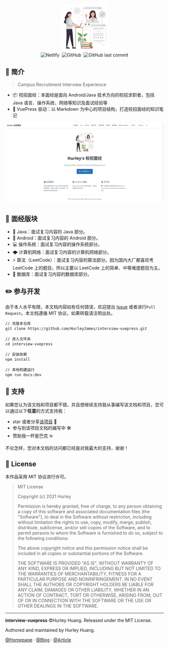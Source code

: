 <div align="center">
    <img src="./assets/interview-vuepress-icon.png" height="150" width="150">
    <br>
    <img alt="Netlify" src="https://img.shields.io/netlify/75665ca8-a3d4-44e4-8b10-6ca9b61ae1d1?style=plastic">&nbsp;
    <img alt="GitHub" src="https://img.shields.io/github/license/HurleyJames/interview-vuepress?style=plastic">&nbsp;
    <img alt="GitHub last commit" src="https://img.shields.io/github/last-commit/HurleyJames/interview-vuepress?style=plastic">
</div>

## 🍻 简介

> Campus Recruitment Interview Experience

* 📦 校招面经：本面经是面向 Android/Java 技术方向的校招求职者，包括 Java 语言、操作系统、网络等知识及面试经验等
* 🔋 VuePress 驱动：以 Markdown 为中心的项目结构，打造校招面经的知识笔记

![文档首页](/assets/index.png)

## 👀 面经版块

* 🔨 Java：面试复习内容的 Java 部分。
* 🤖 Android：面试复习内容的 Android 部分。
* 💻 操作系统：面试复习内容的操作系统部分。
* 🌩 计算机网络：面试复习内容的计算机网络部分。
* ⚡️ 算法（LeetCode）：面试复习内容的算法部分。因为国内大厂都喜欢考 LeetCode 上的题目，所以主要以 LeetCode 上的简单、中等难度题目为主。
* 💾 数据库：面试复习内容的数据库部分。

## ✏️ 参与开发

由于本人水平有限，本文档内容如有任何错误，欢迎提出 [Issue](https://github.com/HurleyJames/interview-vuepress/issues) 或者进行`Pull Request`。本文档遵循 MIT 协议，如果转载请注明出处。


```shell
// 克隆本仓库
git clone https://github.com/HurleyJames/interview-vuepress.git

// 进入文件夹
cd interview-vuepress

// 安装依赖
npm install

// 本地构建运行
npm run docs:dev
```

## 💖 支持

如果您认为该文档和项目都不错，并且想继续支持我从事编写该文档和项目，您可以通过以下**任意**的方式支持我：

* star 或者分享[该项目](https://github.com/HurleyJames/interview-vuepress) 🌟
* 参与到该项目文档的编写中 🛠
* 赞助我一杯星巴克 ☕️

不论怎样，您对本文档的访问都已经是对我最大的支持，谢谢！

## 📜 License

本作品采用 MIT 协议进行许可。

> MIT License
>
> Copyright (c) 2021 Hurley
>
> Permission is hereby granted, free of charge, to any person obtaining a copy of this software and associated documentation files (the "Software"), to deal in the Software without restriction, including without limitation the rights to use, copy, modify, merge, publish, distribute, sublicense, and/or sell copies of the Software, and to permit persons to whom the Software is furnished to do so, subject to the following conditions:
>
> The above copyright notice and this permission notice shall be included in all copies or substantial portions of the Software.
>
> THE SOFTWARE IS PROVIDED "AS IS", WITHOUT WARRANTY OF ANY KIND, EXPRESS OR IMPLIED, INCLUDING BUT NOT LIMITED TO THE WARRANTIES OF MERCHANTABILITY, FITNESS FOR A PARTICULAR PURPOSE AND NONINFRINGEMENT. IN NO EVENT SHALL THE AUTHORS OR COPYRIGHT HOLDERS BE LIABLE FOR ANY CLAIM, DAMAGES OR OTHER LIABILITY, WHETHER IN AN ACTION OF CONTRACT, TORT OR OTHERWISE, ARISING FROM, OUT OF OR IN CONNECTION WITH THE SOFTWARE OR THE USE OR OTHER DEALINGS IN THE SOFTWARE.

---

**interview-vuepress** ©Hurley Huang. Released under the MIT License.

Authored and maintained by Hurley Huang.

[@Homepage](https://withh.life/) · [@Blog](https://blog.withh.life/) · [@Article](https://article.withh.life/)
